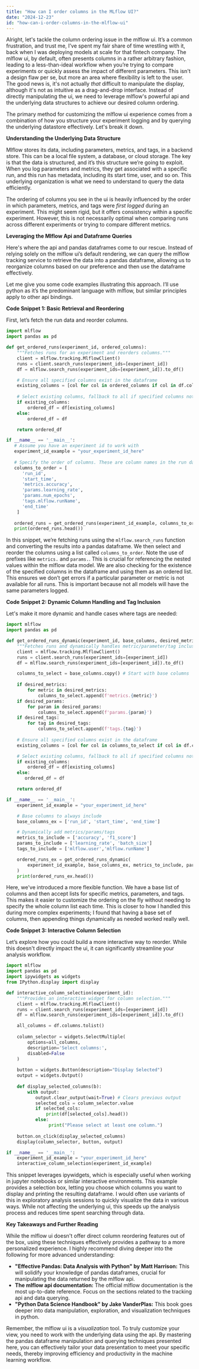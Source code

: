 ```yaml
---
title: "How can I order columns in the MLflow UI?"
date: "2024-12-23"
id: "how-can-i-order-columns-in-the-mlflow-ui"
---
```


Alright, let's tackle the column ordering issue in the mlflow ui. It’s a common frustration, and trust me, I’ve spent my fair share of time wrestling with it, back when I was deploying models at scale for that fintech company. The mlflow ui, by default, often presents columns in a rather arbitrary fashion, leading to a less-than-ideal workflow when you’re trying to compare experiments or quickly assess the impact of different parameters. This isn't a design flaw per se, but more an area where flexibility is left to the user. The good news is, it's not actually *that* difficult to manipulate the display, although it's not as intuitive as a drag-and-drop interface. Instead of directly manipulating the ui, we need to leverage mlflow's powerful api and the underlying data structures to achieve our desired column ordering.

The primary method for customizing the mlflow ui experience comes from a combination of how you structure your experiment logging and by querying the underlying datastore effectively. Let's break it down.

**Understanding the Underlying Data Structure**

Mlflow stores its data, including parameters, metrics, and tags, in a backend store. This can be a local file system, a database, or cloud storage. The key is that the data is structured, and it’s this structure we’re going to exploit. When you log parameters and metrics, they get associated with a specific run, and this run has metadata, including its start time, user, and so on. This underlying organization is what we need to understand to query the data efficiently.

The ordering of columns you see in the ui is heavily influenced by the order in which parameters, metrics, and tags were *first logged* during an experiment. This might seem rigid, but it offers consistency within a specific experiment. However, this is not necessarily optimal when comparing runs across different experiments or trying to compare different metrics.

**Leveraging the Mlflow Api and Dataframe Queries**

Here's where the api and pandas dataframes come to our rescue. Instead of relying solely on the mlflow ui’s default rendering, we can query the mlflow tracking service to retrieve the data into a pandas dataframe, allowing us to reorganize columns based on our preference and then use the dataframe effectively.

Let me give you some code examples illustrating this approach. I’ll use python as it’s the predominant language with mlflow, but similar principles apply to other api bindings.

**Code Snippet 1: Basic Retrieval and Reordering**

First, let’s fetch the run data and reorder columns.

```python
import mlflow
import pandas as pd

def get_ordered_runs(experiment_id, ordered_columns):
    """Fetches runs for an experiment and reorders columns."""
    client = mlflow.tracking.MlflowClient()
    runs = client.search_runs(experiment_ids=[experiment_id])
    df = mlflow.search_runs(experiment_ids=[experiment_id]).to_df()

    # Ensure all specified columns exist in the dataframe
    existing_columns = [col for col in ordered_columns if col in df.columns]
    
    # Select existing columns, fallback to all if specified columns not found
    if existing_columns:
        ordered_df = df[existing_columns]
    else:
        ordered_df = df

    return ordered_df

if __name__ == '__main__':
   # Assume you have an experiment id to work with
   experiment_id_example = "your_experiment_id_here"  
   
   # Specify the order of columns. These are column names in the run data.
   columns_to_order = [
      'run_id',
      'start_time',
      'metrics.accuracy',
      'params.learning_rate',
      'params.num_epochs',
      'tags.mlflow.runName',
      'end_time'
    ]
    
   ordered_runs = get_ordered_runs(experiment_id_example, columns_to_order)
   print(ordered_runs.head())
```

In this snippet, we’re fetching runs using the `mlflow.search_runs` function and converting the results into a pandas dataframe. We then select and reorder the columns using a list called `columns_to_order`. Note the use of prefixes like `metrics.` and `params.`. This is crucial for referencing the nested values within the mlflow data model. We are also checking for the existence of the specified columns in the dataframe and using them as an ordered list. This ensures we don’t get errors if a particular parameter or metric is not available for all runs. This is important because not all models will have the same parameters logged.

**Code Snippet 2: Dynamic Column Handling and Tag Inclusion**

Let's make it more dynamic and handle cases where tags are needed:

```python
import mlflow
import pandas as pd

def get_ordered_runs_dynamic(experiment_id, base_columns, desired_metrics=None, desired_params=None, desired_tags=None):
    """Fetches runs and dynamically handles metric/parameter/tag inclusion."""
    client = mlflow.tracking.MlflowClient()
    runs = client.search_runs(experiment_ids=[experiment_id])
    df = mlflow.search_runs(experiment_ids=[experiment_id]).to_df()

    columns_to_select = base_columns.copy() # Start with base columns
    
    if desired_metrics:
        for metric in desired_metrics:
            columns_to_select.append(f'metrics.{metric}')
    if desired_params:
        for param in desired_params:
            columns_to_select.append(f'params.{param}')
    if desired_tags:
        for tag in desired_tags:
            columns_to_select.append(f'tags.{tag}')
            
    # Ensure all specified columns exist in the dataframe
    existing_columns = [col for col in columns_to_select if col in df.columns]

    # Select existing columns, fallback to all if specified columns not found
    if existing_columns:
        ordered_df = df[existing_columns]
    else:
       ordered_df = df

    return ordered_df

if __name__ == '__main__':
    experiment_id_example = "your_experiment_id_here"

    # Base columns to always include
    base_columns_ex = ['run_id', 'start_time', 'end_time']

    # Dynamically add metrics/params/tags
    metrics_to_include = ['accuracy', 'f1_score']
    params_to_include = ['learning_rate', 'batch_size']
    tags_to_include = ['mlflow.user','mlflow.runName']

    ordered_runs_ex = get_ordered_runs_dynamic(
        experiment_id_example, base_columns_ex, metrics_to_include, params_to_include, tags_to_include
    )
    print(ordered_runs_ex.head())

```

Here, we've introduced a more flexible function. We have a base list of columns and then accept lists for specific metrics, parameters, and tags. This makes it easier to customize the ordering on the fly without needing to specify the whole column list each time. This is closer to how I handled this during more complex experiments; I found that having a base set of columns, then appending things dynamically as needed worked really well.

**Code Snippet 3: Interactive Column Selection**

Let’s explore how you could build a more interactive way to reorder. While this doesn't directly impact the ui, it can significantly streamline your analysis workflow.

```python
import mlflow
import pandas as pd
import ipywidgets as widgets
from IPython.display import display

def interactive_column_selection(experiment_id):
    """Provides an interactive widget for column selection."""
    client = mlflow.tracking.MlflowClient()
    runs = client.search_runs(experiment_ids=[experiment_id])
    df = mlflow.search_runs(experiment_ids=[experiment_id]).to_df()

    all_columns = df.columns.tolist()
    
    column_selector = widgets.SelectMultiple(
        options=all_columns,
        description='Select columns:',
        disabled=False
    )
    
    button = widgets.Button(description="Display Selected")
    output = widgets.Output()
    
    def display_selected_columns(b):
        with output:
           output.clear_output(wait=True) # Clears previous output
           selected_cols = column_selector.value
           if selected_cols:
               print(df[selected_cols].head())
           else:
                print("Please select at least one column.")
    
    button.on_click(display_selected_columns)
    display(column_selector, button, output)

if __name__ == '__main__':
    experiment_id_example = "your_experiment_id_here"
    interactive_column_selection(experiment_id_example)
```
This snippet leverages ipywidgets, which is especially useful when working in jupyter notebooks or similar interactive environments. This example provides a selection box, letting you choose which columns you want to display and printing the resulting dataframe. I would often use variants of this in exploratory analysis sessions to quickly visualize the data in various ways. While not affecting the underlying ui, this speeds up the analysis process and reduces time spent searching through data.

**Key Takeaways and Further Reading**

While the mlflow ui doesn't offer direct column reordering features out of the box, using these techniques effectively provides a pathway to a more personalized experience. I highly recommend diving deeper into the following for more advanced understanding:

*   **"Effective Pandas: Data Analysis with Python" by Matt Harrison:** This will solidify your knowledge of pandas dataframes, crucial for manipulating the data returned by the mlflow api.
*  **The mlflow api documentation:**  The official mlflow documentation is the most up-to-date reference. Focus on the sections related to the tracking api and data querying.
*   **"Python Data Science Handbook" by Jake VanderPlas:** This book goes deeper into data manipulation, exploration, and visualization techniques in python.

Remember, the mlflow ui is a *visualization* tool. To truly customize your view, you need to work with the underlying data using the api. By mastering the pandas dataframe manipulation and querying techniques presented here, you can effectively tailor your data presentation to meet your specific needs, thereby improving efficiency and productivity in the machine learning workflow.
